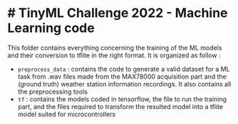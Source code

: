# # TinyML Challenge 2022 - Machine Learning code
This folder contains everything concerning the training of the ML models and their conversion to tflite in the right format. It is organized as follow :  
- `preprocess_data` : contains the code to generate a valid dataset for a ML task from .wav files made from the MAX78000 acquisition part and the (ground truth) weather station information recordings. It also contains all the preprocessing tools
- `tf` : contains the models coded in tensorflow, the file to run the training part, and the files required to transform the resulted model into a tflite model suited for microcontrollers
